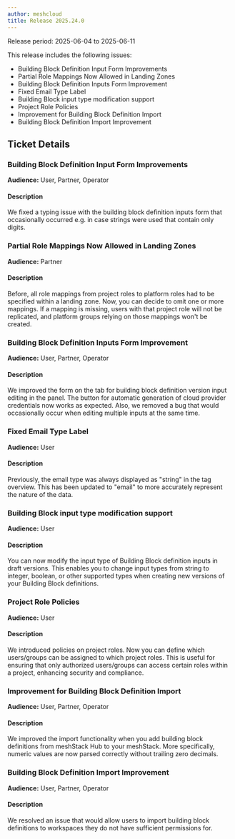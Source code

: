 ```yaml
---
author: meshcloud
title: Release 2025.24.0
---
```


Release period: 2025-06-04 to 2025-06-11

This release includes the following issues:
* Building Block Definition Input Form Improvements
* Partial Role Mappings Now Allowed in Landing Zones
* Building Block Definition Inputs Form Improvement
* Fixed Email Type Label
* Building Block input type modification support
* Project Role Policies
* Improvement for Building Block Definition Import
* Building Block Definition Import Improvement
<!--truncate-->

## Ticket Details
### Building Block Definition Input Form Improvements
**Audience:** User, Partner, Operator<br>

#### Description
We fixed a typing issue with the building block definition inputs
form that occasionally occurred e.g. in case strings were used
that contain only digits.

### Partial Role Mappings Now Allowed in Landing Zones
**Audience:** Partner<br>

#### Description
Before, all role mappings from project roles to platform roles had to be specified within a landing zone. 
Now, you can decide to omit one or more mappings. If a mapping is missing, users with that project role 
will not be replicated, and platform groups relying on those mappings won't be created.

### Building Block Definition Inputs Form Improvement
**Audience:** User, Partner, Operator<br>

#### Description
We improved the form on the tab for building block definition version input editing
in the panel.
The button for automatic generation of cloud provider credentials now works as expected.
Also, we removed a bug that would occasionally occur when editing multiple inputs at the same time.

### Fixed Email Type Label
**Audience:** User<br>

#### Description
Previously, the email type was always displayed as "string" in the tag overview. This has been updated to "email" to more accurately represent the nature of the data.

### Building Block input type modification support
**Audience:** User<br>

#### Description
You can now modify the input type of Building Block definition inputs in draft versions. This enables you to change
input types from string to integer, boolean, or other supported types when creating new versions of your Building
Block definitions.

### Project Role Policies
**Audience:** User<br>

#### Description
We introduced policies on project roles. Now you can define which users/groups can be assigned to which project roles. 
This is useful for ensuring that only authorized users/groups can access certain roles within a project, enhancing security and compliance.

### Improvement for Building Block Definition Import
**Audience:** User, Partner, Operator<br>

#### Description
We improved the import functionality when you add building block definitions
from meshStack Hub to your meshStack. More specifically, numeric values are
now parsed correctly without trailing zero decimals.

### Building Block Definition Import Improvement
**Audience:** User, Partner, Operator<br>

#### Description
We resolved an issue that would allow users to import 
building block definitions to workspaces they do
not have sufficient permissions for.

